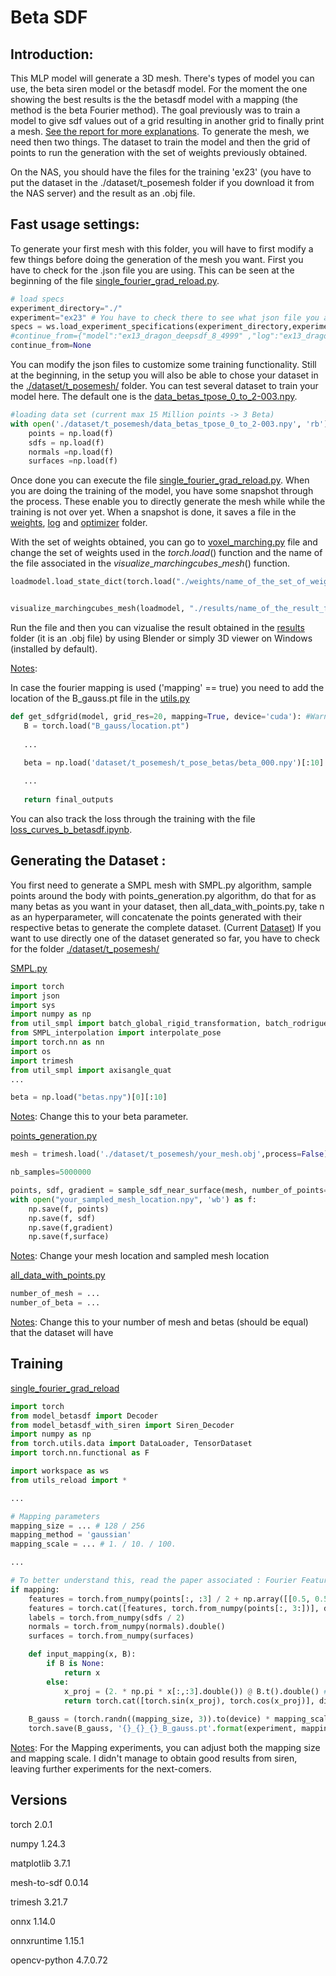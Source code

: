 # Beta SDF 

## Introduction:

This MLP model will generate a 3D mesh. There's types of model you can use, the beta siren model or the betasdf model. For the moment the one showing the best results is the the betasdf model with a mapping (the method is the beta Fourier method).
The goal previously was to train a model to give sdf values out of a grid resulting in another grid to finally print a mesh. [See the report for more explanations](). To generate the mesh, we need then two things. The dataset to train the model and then the grid of points to run the generation with the set of weights previously obtained.


On the NAS, you should have the files for the training 'ex23' (you have to put the dataset in the ./dataset/t_posemesh folder if you download it from the NAS server) and the result as an .obj file.

## Fast usage settings:

To generate your first mesh with this folder, you will have to first modify a few things before doing the generation of the mesh you want.
First you have to check for the .json file you are using. This can be seen at the beginning of the file [single_fourier_grad_reload.py](single_fourier_grad_reload.py).
```python
# load specs
experiment_directory="./"
experiment="ex23" # You have to check there to see what json file you are using
specs = ws.load_experiment_specifications(experiment_directory,experiment) #read json spec info
#continue_from={"model":"ex13_dragon_deepsdf_8_4999" ,"log":"ex13_dragon_history_8_4999"} # every time start from a this should be given
continue_from=None
```
You can modify the json files to customize some training functionality. Still at the beginning, in the setup you will also be able to chose your dataset in the [./dataset/t_posemesh/](./dataset/t_posemesh/) folder. You can test several dataset to train your model here. The default one is the [data_betas_tpose_0_to_2-003.npy]().

```python
#loading data set (current max 15 Million points -> 3 Beta)
with open('./dataset/t_posemesh/data_betas_tpose_0_to_2-003.npy', 'rb') as f: # We chose the dataset here
    points = np.load(f)
    sdfs = np.load(f) 
    normals =np.load(f)
    surfaces =np.load(f)
```

Once done you can execute the file [single_fourier_grad_reload.py](single_fourier_grad_reload.py). When you are doing the training of the model, you have some snapshot through the process. These enable you to directly generate the mesh while while the training is not over yet. When a snapshot is done, it saves a file in the [weights](./weights), [log](./log) and [optimizer](./optimizer) folder.

With the set of weights obtained, you can go to [voxel_marching.py](./voxel_marching.py) file and change the set of weights used in the $torch.load()$ function and the name of the file associated in the $visualize\_marchingcubes\_mesh()$ function.
```python
loadmodel.load_state_dict(torch.load("./weights/name_of_the_set_of_weights.pt"))


visualize_marchingcubes_mesh(loadmodel, "./results/name_of_the_result_file", True, 128)
``` 
Run the file and then you can vizualise the result obtained in the [results](./results) folder (it is an .obj file) by using Blender or simply 3D viewer on Windows (installed by default).

<u>Notes</u>:

In case the fourier mapping is used ('mapping' == true) you need to add the location of the B_gauss.pt file in the [utils.py](/utils.py)
 ```python
 def get_sdfgrid(model, grid_res=20, mapping=True, device='cuda'): #Warning mapping actived
    B = torch.load("B_gauss/location.pt")
    
    ...
    
    beta = np.load('dataset/t_posemesh/t_pose_betas/beta_000.npy')[:10]

    ...
    
    return final_outputs
 
 ``` 

You can also track the loss through the training with the file [loss_curves_b_betasdf.ipynb](./loss_curves_b_betasdf.ipynb).

## Generating the Dataset :

You first need to generate a SMPL mesh with SMPL.py algorithm, sample points around the body with points_generation.py algorithm, do that for as many betas as you want in your dataset, then all_data_with_points.py, take n as an hyperparameter, will concatenate the points generated with their respective betas to generate the complete dataset. (Current [Dataset](https://drive.google.com/drive/folders/1ep9VJdz7qqR5bn6jES7NTwcYmExv57Js?usp=sharing))
If you want to use directly one of the dataset generated so far, you have to check for the folder [./dataset/t_posemesh/](./dataset/t_posemesh/)

[SMPL.py](/SMPL.py)
```python
import torch
import json
import sys
import numpy as np
from util_smpl import batch_global_rigid_transformation, batch_rodrigues, reflect_pose, quat2mat 
from SMPL_interpolation import interpolate_pose
import torch.nn as nn
import os
import trimesh
from util_smpl import axisangle_quat 
...

beta = np.load("betas.npy")[0][:10]
```
<u>Notes</u>:
Change this to your beta parameter.

[points_generation.py](/points_generation.py)
```python
mesh = trimesh.load('./dataset/t_posemesh/your_mesh.obj',process=False)

nb_samples=5000000

points, sdf, gradient = sample_sdf_near_surface(mesh, number_of_points=nb_samples,return_gradients=True)
with open("your_sampled_mesh_location.npy", 'wb') as f:
    np.save(f, points)
    np.save(f, sdf)
    np.save(f,gradient)
    np.save(f,surface)
```
<u>Notes</u>:
Change your mesh location and sampled mesh location

[all_data_with_points.py](/all_data_with_points.py)
```python
number_of_mesh = ...
number_of_beta = ...
```
<u>Notes</u>:
Change this to your number of mesh and betas (should be equal) that the dataset will have

## Training 

[single_fourier_grad_reload](/single_fourier_grad_reload.py)

```python
import torch
from model_betasdf import Decoder
from model_betasdf_with_siren import Siren_Decoder
import numpy as np
from torch.utils.data import DataLoader, TensorDataset 
import torch.nn.functional as F

import workspace as ws
from utils_reload import *

...

# Mapping parameters
mapping_size = ... # 128 / 256
mapping_method = 'gaussian'
mapping_scale = ... # 1. / 10. / 100.

...

# To better understand this, read the paper associated : Fourier Features Let Networks Learn High Frequency Functions in Low Dimensional Domains
if mapping: 
    features = torch.from_numpy(points[:, :3] / 2 + np.array([[0.5, 0.5, 0.5]])).double()  # [0,1]
    features = torch.cat([features, torch.from_numpy(points[:, 3:])], dim=1)  # concatenate along dimension 1
    labels = torch.from_numpy(sdfs / 2)
    normals = torch.from_numpy(normals).double()
    surfaces = torch.from_numpy(surfaces)

    def input_mapping(x, B):
        if B is None:
            return x
        else:
            x_proj = (2. * np.pi * x[:,:3].double()) @ B.t().double() # when map size = 3 and batch size = 16384 : 16384 x 3 matmul 3 x 3 =  16384 x 3
            return torch.cat([torch.sin(x_proj), torch.cos(x_proj)], dim=-1).double() # 16384 x 6
    
    B_gauss = (torch.randn((mapping_size, 3)).to(device) * mapping_scale).double()
    torch.save(B_gauss, '{}_{}_{}_B_gauss.pt'.format(experiment, mapping_size,mapping_scale))
```

<u>Notes</u>:
For the Mapping experiments, you can adjust both the mapping size and mapping scale. 
I didn't manage to obtain good results from siren, leaving further experiments for the next-comers.


## Versions

torch                    2.0.1

numpy                    1.24.3

matplotlib               3.7.1

mesh-to-sdf              0.0.14

trimesh                  3.21.7

onnx                     1.14.0

onnxruntime              1.15.1

opencv-python            4.7.0.72
 
